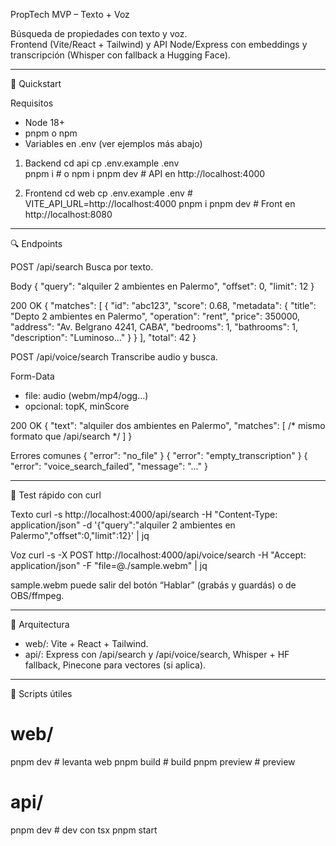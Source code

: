 PropTech MVP – Texto + Voz

Búsqueda de propiedades con texto y voz.  
Frontend (Vite/React + Tailwind) y API Node/Express con embeddings y transcripción (Whisper con fallback a Hugging Face).

---

🚀 Quickstart

Requisitos
- Node 18+
- pnpm o npm
- Variables en .env (ver ejemplos más abajo)

1) Backend
cd api
cp .env.example .env      
pnpm i                    # o npm i
pnpm dev                  # API en http://localhost:4000

2) Frontend
cd web
cp .env.example .env      # VITE_API_URL=http://localhost:4000
pnpm i
pnpm dev                  # Front en http://localhost:8080

---

🔍 Endpoints

POST /api/search
Busca por texto.

Body
{
  "query": "alquiler 2 ambientes en Palermo",
  "offset": 0,
  "limit": 12
}

200 OK
{
  "matches": [
    {
      "id": "abc123",
      "score": 0.68,
      "metadata": {
        "title": "Depto 2 ambientes en Palermo",
        "operation": "rent",
        "price": 350000,
        "address": "Av. Belgrano 4241, CABA",
        "bedrooms": 1,
        "bathrooms": 1,
        "description": "Luminoso..."
      }
    }
  ],
  "total": 42
}

POST /api/voice/search
Transcribe audio y busca.

Form-Data
- file: audio (webm/mp4/ogg…)
- opcional: topK, minScore

200 OK
{
  "text": "alquiler dos ambientes en Palermo",
  "matches": [ /* mismo formato que /api/search */ ]
}

Errores comunes
{ "error": "no_file" }
{ "error": "empty_transcription" }
{ "error": "voice_search_failed", "message": "..." }

---

🧪 Test rápido con curl

Texto
curl -s http://localhost:4000/api/search   -H "Content-Type: application/json"   -d '{"query":"alquiler 2 ambientes en Palermo","offset":0,"limit":12}' | jq

Voz
curl -s -X POST http://localhost:4000/api/voice/search   -H "Accept: application/json"   -F "file=@./sample.webm" | jq

sample.webm puede salir del botón “Hablar” (grabás y guardás) o de OBS/ffmpeg.

---

🧱 Arquitectura
- web/: Vite + React + Tailwind.
- api/: Express con /api/search y /api/voice/search, Whisper + HF fallback, Pinecone para vectores (si aplica).

---

🧰 Scripts útiles
# web/
pnpm dev        # levanta web
pnpm build      # build
pnpm preview    # preview

# api/
pnpm dev        # dev con tsx
pnpm start      
